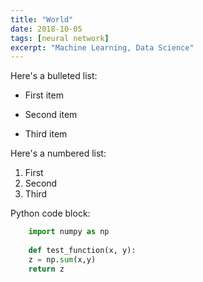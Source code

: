 ```yaml
---
title: "World"
date: 2018-10-05
tags: [neural network]
excerpt: "Machine Learning, Data Science"
---
```


Here's a bulleted list:
* First item
+ Second item
- Third item

Here's a numbered list:
1. First
2. Second
3. Third

Python code block:
```python
    import numpy as np
    
    def test_function(x, y):
    z = np.sum(x,y)
    return z
```
